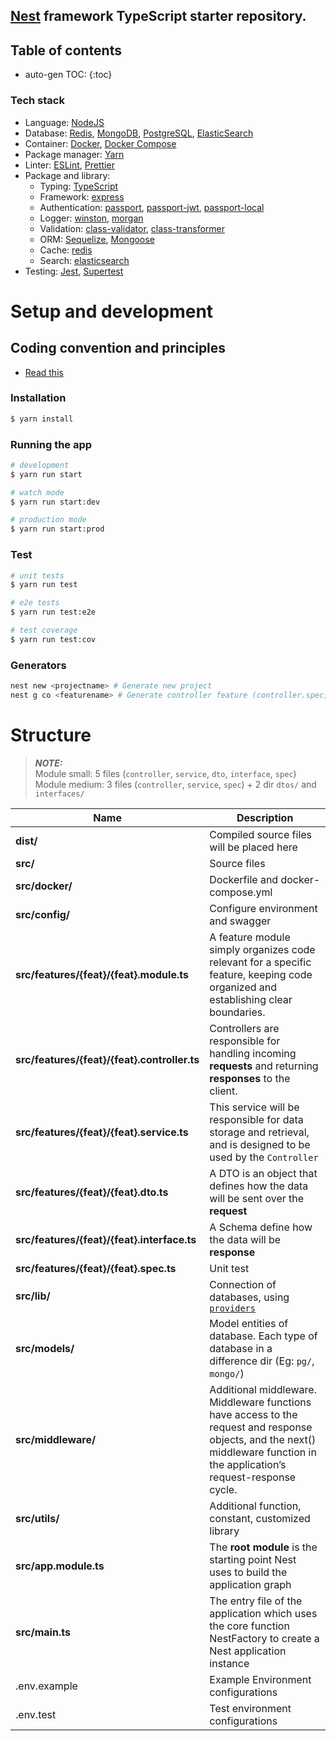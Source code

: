 ## [Nest](https://github.com/nestjs/nest) framework TypeScript starter repository.

## Table of contents

* auto-gen TOC:
  {:toc}

### Tech stack

- Language: [NodeJS](https://nodejs.org/en/)
- Database: [Redis](https://redis.io/), [MongoDB](https://www.mongodb.com/), [PostgreSQL](https://www.postgresql.org/), [ElasticSearch](https://www.elastic.co/)
- Container: [Docker](https://www.docker.com/), [Docker Compose](https://docs.docker.com/compose/)
- Package manager: [Yarn](https://yarnpkg.com/en/)
- Linter: [ESLint](https://eslint.org/), [Prettier](https://prettier.io/)
- Package and library:
    - Typing: [TypeScript](https://www.typescriptlang.org/)
    - Framework: [express](https://expressjs.com/)
    - Authentication: [passport](https://www.npmjs.com/package/passport), [passport-jwt](https://www.npmjs.com/package/passport-jwt), [passport-local](https://www.npmjs.com/package/passport-local)
    - Logger: [winston](https://npmjs.com/package/winston), [morgan](https://www.npmjs.com/package/morgan)
    - Validation: [class-validator](https://www.npmjs.com/package/class-validator), [class-transformer](https://www.npmjs.com/package/class-transformer)
    - ORM: [Sequelize](https://sequelize.org/), [Mongoose](https://mongoosejs.com/)
    - Cache: [redis](https://www.npmjs.com/package/redis)
    - Search: [elasticsearch](https://www.npmjs.com/package/elasticsearch)
- Testing: [Jest](https://jestjs.io/), [Supertest](https://www.npmjs.com/package/supertest)

# Setup and development

## Coding convention and principles

- [Read this]('/docs/coding-convention.md')

### Installation

```bash
$ yarn install
```

### Running the app

```bash
# development
$ yarn run start

# watch mode
$ yarn run start:dev

# production mode
$ yarn run start:prod
```

### Test

```bash
# unit tests
$ yarn run test

# e2e tests
$ yarn run test:e2e

# test coverage
$ yarn run test:cov
```

### Generators

```bash
nest new <projectname> # Generate new project
nest g co <featurename> # Generate controller feature (controller.spec, controller)
```

# Structure
> **_NOTE:_** </br>
> Module small: 5 files (`controller`, `service`, `dto`, `interface`, `spec`) </br>
> Module medium: 3 files (`controller`, `service`, `spec`) + 2 dir `dtos/` and `interfaces/`

| Name                                         | Description                                                                                                                                                                  |
|----------------------------------------------|------------------------------------------------------------------------------------------------------------------------------------------------------------------------------|
| **dist/**                                    | Compiled source files will be placed here                                                                                                                                    |
| **src/**                                     | Source files                                                                                                                                                                 |
| **src/docker/**                              | Dockerfile and docker-compose.yml                                                                                                                                            |
| **src/config/**                              | Configure environment and swagger                                                                                                                                            |
| **src/features/{feat}/{feat}.module.ts**     | A feature module simply organizes code relevant for a specific feature, keeping code organized and establishing clear boundaries.                                            |
| **src/features/{feat}/{feat}.controller.ts** | Controllers are responsible for handling incoming **requests** and returning **responses** to the client.                                                                    |
| **src/features/{feat}/{feat}.service.ts**    | This service will be responsible for data storage and retrieval, and is designed to be used by the `Controller`                                                              |
| **src/features/{feat}/{feat}.dto.ts**        | A DTO is an object that defines how the data will be sent over the **request**                                                                                               |
| **src/features/{feat}/{feat}.interface.ts**  | A Schema define how the data will be **response**                                                                                                                            |
| **src/features/{feat}/{feat}.spec.ts**       | Unit test                                                                                                                                                                    |
| **src/lib/**                                 | Connection of databases, using [`providers`](https://docs.nestjs.com/providers#provider-registration)                                                                        |
| **src/models/**                              | Model entities of database. Each type of database in a difference dir (Eg: `pg/`, `mongo/`)                                                                                  |
| **src/middleware/**                          | Additional middleware. Middleware functions have access to the request and response objects, and the next() middleware function in the application’s request-response cycle. |
| **src/utils/**                               | Additional function, constant, customized library                                                                                                                            |
| **src/app.module.ts**                        | The **root module** is the starting point Nest uses to build the application graph                                                                                           |
| **src/main.ts**                              | The entry file of the application which uses the core function NestFactory to create a Nest application instance                                                             |
| .env.example                                 | Example Environment configurations                                                                                                                                           |
| .env.test                                    | Test environment configurations                                                                                                                                              |

